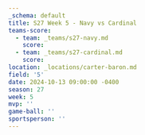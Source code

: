 ```yaml
---
_schema: default
title: S27 Week 5 - Navy vs Cardinal
teams-score:
  - team: _teams/s27-navy.md
    score:
  - team: _teams/s27-cardinal.md
    score:
location: _locations/carter-baron.md
field: '5'
date: 2024-10-13 09:00:00 -0400
season: 27
week: 5
mvp: ''
game-ball: ''
sportsperson: ''
---
```

